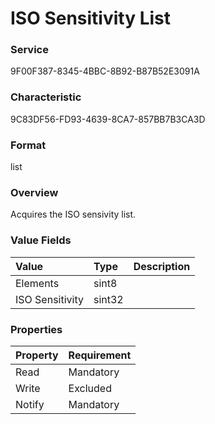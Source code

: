 # ISO Sensitivity List

### Service

9F00F387-8345-4BBC-8B92-B87B52E3091A

### Characteristic

9C83DF56-FD93-4639-8CA7-857BB7B3CA3D

### Format

list

### Overview

Acquires the ISO sensivity list.

### Value Fields

| Value | Type | Description |
|:--|:--|:--|
| Elements | sint8 |
| ISO Sensitivity | sint32 |

### Properties

| Property | Requirement |
|:--|:--|
| Read | Mandatory |
| Write | Excluded |
| Notify | Mandatory |